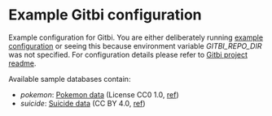 # Example Gitbi configuration

Example configuration for Gitbi. You are either deliberately running [example configuration](https://github.com/ppatrzyk/gitbi-example) or seeing this because environment variable _GITBI\_REPO\_DIR_ was not specified. For configuration details please refer to [Gitbi project readme](https://github.com/ppatrzyk/gitbi#configuration).

Available sample databases contain:
- _pokemon_: [Pokemon data](https://www.kaggle.com/datasets/abcsds/pokemon) (License CC0 1.0, [ref](https://creativecommons.org/publicdomain/zero/1.0/))
- _suicide_: [Suicide data](https://www.kaggle.com/datasets/russellyates88/suicide-rates-overview-1985-to-2016) (CC BY 4.0, [ref](https://www.worldbank.org/en/about/legal/terms-of-use-for-datasets))
